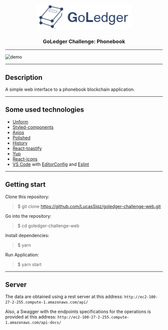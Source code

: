 <h1 align="center">
  <img alt="Goledger" title="Goledger" src="https://raw.githubusercontent.com/LucasSiqz/goledger-challenge-web/master/src/assets/logo_final.png" width="300px" />
<h3 align="center">
  GoLedger Challenge: Phonebook
</h3>
</h1>

---
<img alt="demo" title="demo" src="https://github.com/LucasSiqz/goledger-challenge-web/blob/master/demo.gif" width="844px" />

---

## Description

A simple web interface to a phonebook blockchain application.

---

## Some used technologies

- [Unform](https://github.com/Rocketseat/unform)
- [Styled-components](https://styled-components.com/)
- [Axios](https://github.com/axios/axios)
- [Polished](https://polished.js.org/)
- [History](https://www.npmjs.com/package/history)
- [React-toastify](https://fkhadra.github.io/react-toastify/)
- [Yup](https://www.npmjs.com/package/yup)
- [React-icons](http://react-icons.github.io/react-icons/)
- [VS Code](https://code.visualstudio.com/) with [EditorConfig](https://marketplace.visualstudio.com/items?itemName=EditorConfig.EditorConfig) and [Eslint](https://marketplace.visualstudio.com/items?itemName=dbaeumer.vscode-eslint)

---

## Getting start

Clone this repository:

> \$ git clone https://github.com/LucasSiqz/goledger-challenge-web.git

Go into the repository:

> \$ cd goledger-challenge-web

Install dependencies:

> \$ yarn

Run Application:

> \$ yarn start

---

## Server

The data are obtained using a rest server at this address: `http://ec2-100-27-2-255.compute-1.amazonaws.com/api/`

Also, a Swagger with the endpoints specifications for the operations is provided at this address: `http://ec2-100-27-2-255.compute-1.amazonaws.com/api-docs/`
